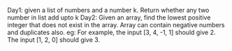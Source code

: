 Day1: given a list of numbers and a number k. Return whether any two number in list add upto k
Day2: Given an array, find the lowest positive integer that does not exist in the array. Array can contain negative numbers and duplicates also. eg: For example, the input [3, 4, -1, 1] should give 2. The input [1, 2, 0] should give 3.
